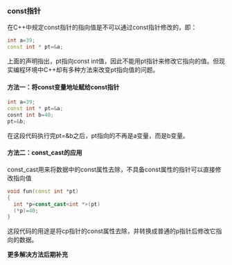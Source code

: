 ### const指针
在C++中规定const指针的指向值是不可以通过const指针修改的，即：
```c++
int a=39;
const int * pt=&a;
```
上面的声明指出，pt指向const int值，因此不能用pt指针来修改它指向的值。但现实编程环境中C++却有多种方法来改变pt指向值的问题。
#### 方法一：将const变量地址赋给const指针
```c++
int a=39;
const int * pt=&a;
cosnt int b=40;
pt=&b;    
```
在这段代码执行完pt=&b之后，pt指向的不再是a变量，而是b变量。

#### 方法二：const_cast的应用
const_cast用来将数据中的const属性去除，不具备const属性的指针可以直接修改指向值
 ```c++
 void fun(const int *pt)
 {
   int *p=const_cast<int *>(pt)
   (*p)=40;   
 }
 ```
 这段代码的用途是将cp指针的const属性去除，并转换成普通的p指针后修改它指向的数据。

__更多解决方法后期补充__